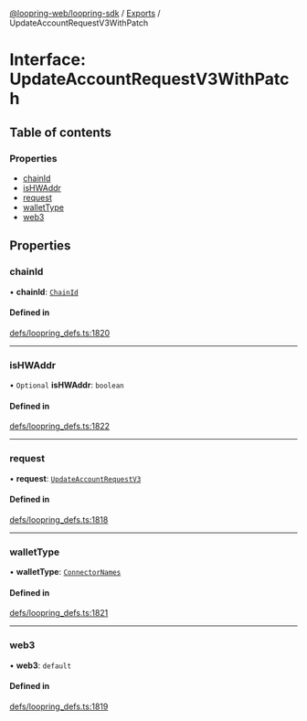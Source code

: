 [@loopring-web/loopring-sdk](../README.md) / [Exports](../modules.md) / UpdateAccountRequestV3WithPatch

# Interface: UpdateAccountRequestV3WithPatch

## Table of contents

### Properties

- [chainId](UpdateAccountRequestV3WithPatch.md#chainid)
- [isHWAddr](UpdateAccountRequestV3WithPatch.md#ishwaddr)
- [request](UpdateAccountRequestV3WithPatch.md#request)
- [walletType](UpdateAccountRequestV3WithPatch.md#wallettype)
- [web3](UpdateAccountRequestV3WithPatch.md#web3)

## Properties

### chainId

• **chainId**: [`ChainId`](../enums/ChainId.md)

#### Defined in

[defs/loopring_defs.ts:1820](https://github.com/Loopring/loopring_sdk/blob/29b8a2c/src/defs/loopring_defs.ts#L1820)

___

### isHWAddr

• `Optional` **isHWAddr**: `boolean`

#### Defined in

[defs/loopring_defs.ts:1822](https://github.com/Loopring/loopring_sdk/blob/29b8a2c/src/defs/loopring_defs.ts#L1822)

___

### request

• **request**: [`UpdateAccountRequestV3`](UpdateAccountRequestV3.md)

#### Defined in

[defs/loopring_defs.ts:1818](https://github.com/Loopring/loopring_sdk/blob/29b8a2c/src/defs/loopring_defs.ts#L1818)

___

### walletType

• **walletType**: [`ConnectorNames`](../enums/ConnectorNames.md)

#### Defined in

[defs/loopring_defs.ts:1821](https://github.com/Loopring/loopring_sdk/blob/29b8a2c/src/defs/loopring_defs.ts#L1821)

___

### web3

• **web3**: `default`

#### Defined in

[defs/loopring_defs.ts:1819](https://github.com/Loopring/loopring_sdk/blob/29b8a2c/src/defs/loopring_defs.ts#L1819)
